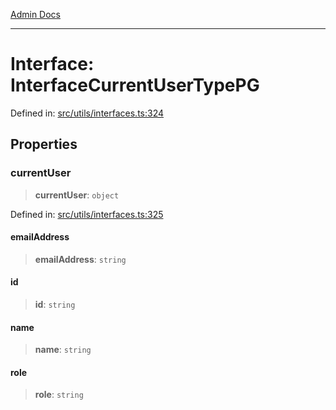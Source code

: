 [Admin Docs](/)

***

# Interface: InterfaceCurrentUserTypePG

Defined in: [src/utils/interfaces.ts:324](https://github.com/PalisadoesFoundation/talawa-admin/blob/main/src/utils/interfaces.ts#L324)

## Properties

### currentUser

> **currentUser**: `object`

Defined in: [src/utils/interfaces.ts:325](https://github.com/PalisadoesFoundation/talawa-admin/blob/main/src/utils/interfaces.ts#L325)

#### emailAddress

> **emailAddress**: `string`

#### id

> **id**: `string`

#### name

> **name**: `string`

#### role

> **role**: `string`
